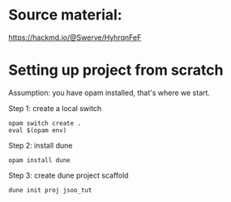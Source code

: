 Source material:
================

https://hackmd.io/@Swerve/HyhrqnFeF

Setting up project from scratch
===============================

Assumption: you have opam installed, that's where we start.

Step 1: create a local switch

```
opam switch create .
eval $(opam env)
```

Step 2: install dune

```
opam install dune
```

Step 3: create dune project scaffold

```
dune init proj jsoo_tut
```
